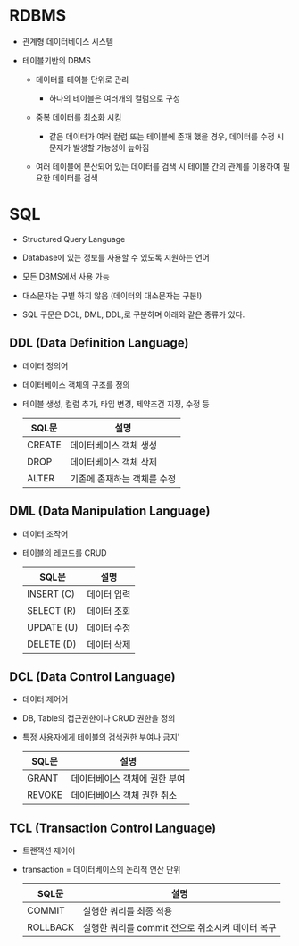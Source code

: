 # RDBMS

- 관계형 데이터베이스 시스템

- 테이블기반의 DBMS
    - 데이터를 테이블 단위로 관리
    
        - 하나의 테이블은 여러개의 컬럼으로 구성
    - 중복 데이터를 최소화 시킴
        - 같은 데이터가 여러 컬럼 또는 테이블에 존재 했을 경우, 데이터를 수정 시 문제가 발생할 가능성이 높아짐
    - 여러 테이블에 분산되어 있는 데이터를 검색 시 테이블 간의 관계를 이용하여 필요한 데이터를 검색

# SQL

- Structured Query Language

- Database에 있는 정보를 사용할 수 있도록 지원하는 언어
- 모든 DBMS에서 사용 가능
- 대소문자는 구별 하지 않음 (데이터의 대소문자는 구분!)
- SQL 구문은 DCL, DML, DDL,로 구분하며 아래와 같은 종류가 있다.


## DDL (Data Definition Language)

- 데이터 정의어
- 데이터베이스 객체의 구조를 정의
- 테이블 생성, 컬럼 추가, 타입 변경, 제약조건 지정, 수정 등

    SQL문 | 설명
    ---- | ----
    CREATE | 데이터베이스 객체 생성
    DROP | 데이터베이스 객체 삭제
    ALTER | 기존에 존재하는 객체를 수정

## DML (Data Manipulation Language)

- 데이터 조작어
- 테이블의 레코드를 CRUD

    SQL문 | 설명
    ---- | ----
    INSERT (C) | 데이터 입력
    SELECT (R) | 데이터 조회
    UPDATE (U) | 데이터 수정
    DELETE (D) | 데이터 삭제

## DCL (Data Control Language)

- 데이터 제어어
- DB, Table의 접근권한이나 CRUD 권한을 정의
- 특정 사용자에게 테이블의 검색권한 부여나 금지'

    SQL문 | 설명
    ---- | ----
    GRANT | 데이터베이스 객체에 권한 부여
    REVOKE | 데이터베이스 객체 권한 취소
## TCL (Transaction Control Language)

- 트랜잭션 제어어
- transaction = 데이터베이스의 논리적 연산 단위

    SQL문 | 설명
    ---- | ----
    COMMIT | 실행한 쿼리를 최종 적용
    ROLLBACK | 실행한 쿼리를 commit 전으로 취소시켜 데이터 복구
